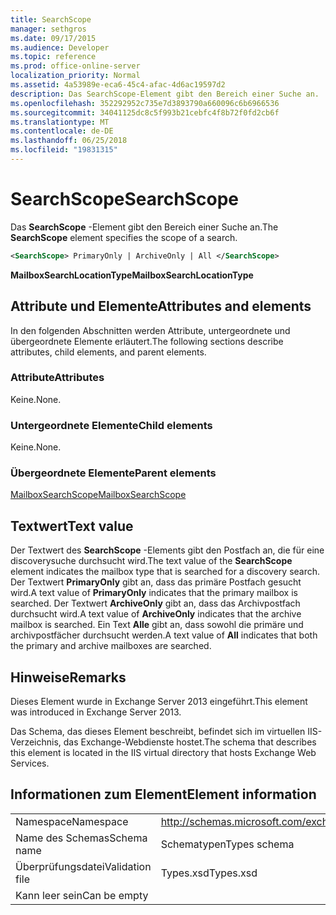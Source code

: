 ```yaml
---
title: SearchScope
manager: sethgros
ms.date: 09/17/2015
ms.audience: Developer
ms.topic: reference
ms.prod: office-online-server
localization_priority: Normal
ms.assetid: 4a53989e-eca6-45c4-afac-4d6ac19597d2
description: Das SearchScope-Element gibt den Bereich einer Suche an.
ms.openlocfilehash: 352292952c735e7d3893790a660096c6b6966536
ms.sourcegitcommit: 34041125dc8c5f993b21cebfc4f8b72f0fd2cb6f
ms.translationtype: MT
ms.contentlocale: de-DE
ms.lasthandoff: 06/25/2018
ms.locfileid: "19831315"
---
```

# <a name="searchscope"></a><span data-ttu-id="fd254-103">SearchScope</span><span class="sxs-lookup"><span data-stu-id="fd254-103">SearchScope</span></span>

<span data-ttu-id="fd254-104">Das **SearchScope** -Element gibt den Bereich einer Suche an.</span><span class="sxs-lookup"><span data-stu-id="fd254-104">The **SearchScope** element specifies the scope of a search.</span></span> 
  
```XML
<SearchScope> PrimaryOnly | ArchiveOnly | All </SearchScope>
```

 <span data-ttu-id="fd254-105">**MailboxSearchLocationType**</span><span class="sxs-lookup"><span data-stu-id="fd254-105">**MailboxSearchLocationType**</span></span>
## <a name="attributes-and-elements"></a><span data-ttu-id="fd254-106">Attribute und Elemente</span><span class="sxs-lookup"><span data-stu-id="fd254-106">Attributes and elements</span></span>

<span data-ttu-id="fd254-107">In den folgenden Abschnitten werden Attribute, untergeordnete und übergeordnete Elemente erläutert.</span><span class="sxs-lookup"><span data-stu-id="fd254-107">The following sections describe attributes, child elements, and parent elements.</span></span>
  
### <a name="attributes"></a><span data-ttu-id="fd254-108">Attribute</span><span class="sxs-lookup"><span data-stu-id="fd254-108">Attributes</span></span>

<span data-ttu-id="fd254-109">Keine.</span><span class="sxs-lookup"><span data-stu-id="fd254-109">None.</span></span>
  
### <a name="child-elements"></a><span data-ttu-id="fd254-110">Untergeordnete Elemente</span><span class="sxs-lookup"><span data-stu-id="fd254-110">Child elements</span></span>

<span data-ttu-id="fd254-111">Keine.</span><span class="sxs-lookup"><span data-stu-id="fd254-111">None.</span></span>
  
### <a name="parent-elements"></a><span data-ttu-id="fd254-112">Übergeordnete Elemente</span><span class="sxs-lookup"><span data-stu-id="fd254-112">Parent elements</span></span>

[<span data-ttu-id="fd254-113">MailboxSearchScope</span><span class="sxs-lookup"><span data-stu-id="fd254-113">MailboxSearchScope</span></span>](mailboxsearchscope.md)
  
## <a name="text-value"></a><span data-ttu-id="fd254-114">Textwert</span><span class="sxs-lookup"><span data-stu-id="fd254-114">Text value</span></span>

<span data-ttu-id="fd254-115">Der Textwert des **SearchScope** -Elements gibt den Postfach an, die für eine discoverysuche durchsucht wird.</span><span class="sxs-lookup"><span data-stu-id="fd254-115">The text value of the **SearchScope** element indicates the mailbox type that is searched for a discovery search.</span></span> <span data-ttu-id="fd254-116">Der Textwert **PrimaryOnly** gibt an, dass das primäre Postfach gesucht wird.</span><span class="sxs-lookup"><span data-stu-id="fd254-116">A text value of **PrimaryOnly** indicates that the primary mailbox is searched.</span></span> <span data-ttu-id="fd254-117">Der Textwert **ArchiveOnly** gibt an, dass das Archivpostfach durchsucht wird.</span><span class="sxs-lookup"><span data-stu-id="fd254-117">A text value of **ArchiveOnly** indicates that the archive mailbox is searched.</span></span> <span data-ttu-id="fd254-118">Ein Text **Alle** gibt an, dass sowohl die primäre und archivpostfächer durchsucht werden.</span><span class="sxs-lookup"><span data-stu-id="fd254-118">A text value of **All** indicates that both the primary and archive mailboxes are searched.</span></span> 
  
## <a name="remarks"></a><span data-ttu-id="fd254-119">Hinweise</span><span class="sxs-lookup"><span data-stu-id="fd254-119">Remarks</span></span>

<span data-ttu-id="fd254-120">Dieses Element wurde in Exchange Server 2013 eingeführt.</span><span class="sxs-lookup"><span data-stu-id="fd254-120">This element was introduced in Exchange Server 2013.</span></span>
  
<span data-ttu-id="fd254-121">Das Schema, das dieses Element beschreibt, befindet sich im virtuellen IIS-Verzeichnis, das Exchange-Webdienste hostet.</span><span class="sxs-lookup"><span data-stu-id="fd254-121">The schema that describes this element is located in the IIS virtual directory that hosts Exchange Web Services.</span></span>
  
## <a name="element-information"></a><span data-ttu-id="fd254-122">Informationen zum Element</span><span class="sxs-lookup"><span data-stu-id="fd254-122">Element information</span></span>

|||
|:-----|:-----|
|<span data-ttu-id="fd254-123">Namespace</span><span class="sxs-lookup"><span data-stu-id="fd254-123">Namespace</span></span>  <br/> |http://schemas.microsoft.com/exchange/services/2006/types  <br/> |
|<span data-ttu-id="fd254-124">Name des Schemas</span><span class="sxs-lookup"><span data-stu-id="fd254-124">Schema name</span></span>  <br/> |<span data-ttu-id="fd254-125">Schematypen</span><span class="sxs-lookup"><span data-stu-id="fd254-125">Types schema</span></span>  <br/> |
|<span data-ttu-id="fd254-126">Überprüfungsdatei</span><span class="sxs-lookup"><span data-stu-id="fd254-126">Validation file</span></span>  <br/> |<span data-ttu-id="fd254-127">Types.xsd</span><span class="sxs-lookup"><span data-stu-id="fd254-127">Types.xsd</span></span>  <br/> |
|<span data-ttu-id="fd254-128">Kann leer sein</span><span class="sxs-lookup"><span data-stu-id="fd254-128">Can be empty</span></span>  <br/> ||
   

